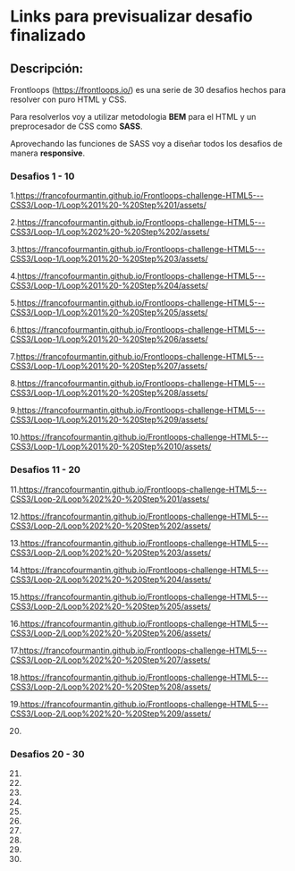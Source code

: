 # Links para previsualizar desafio finalizado

## Descripción:

Frontloops (https://frontloops.io/) es una serie de 30 desafios hechos para resolver con puro HTML y CSS.

Para resolverlos voy a utilizar metodologia **BEM** para el HTML y un preprocesador de CSS como **SASS**.

Aprovechando las funciones de SASS voy a diseñar todos los desafios de manera **responsive**.



### Desafios 1  - 10 ###



1.https://francofourmantin.github.io/Frontloops-challenge-HTML5---CSS3/Loop-1/Loop%201%20-%20Step%201/assets/

2.https://francofourmantin.github.io/Frontloops-challenge-HTML5---CSS3/Loop-1/Loop%202%20-%20Step%202/assets/

3.https://francofourmantin.github.io/Frontloops-challenge-HTML5---CSS3/Loop-1/Loop%201%20-%20Step%203/assets/  

4.https://francofourmantin.github.io/Frontloops-challenge-HTML5---CSS3/Loop-1/Loop%201%20-%20Step%204/assets/

5.https://francofourmantin.github.io/Frontloops-challenge-HTML5---CSS3/Loop-1/Loop%201%20-%20Step%205/assets/ 

6.https://francofourmantin.github.io/Frontloops-challenge-HTML5---CSS3/Loop-1/Loop%201%20-%20Step%206/assets/  

7.https://francofourmantin.github.io/Frontloops-challenge-HTML5---CSS3/Loop-1/Loop%201%20-%20Step%207/assets/ 

8.https://francofourmantin.github.io/Frontloops-challenge-HTML5---CSS3/Loop-1/Loop%201%20-%20Step%208/assets/ 

9.https://francofourmantin.github.io/Frontloops-challenge-HTML5---CSS3/Loop-1/Loop%201%20-%20Step%209/assets/  

10.https://francofourmantin.github.io/Frontloops-challenge-HTML5---CSS3/Loop-1/Loop%201%20-%20Step%2010/assets/


### Desafios 11 - 20 ###

11.https://francofourmantin.github.io/Frontloops-challenge-HTML5---CSS3/Loop-2/Loop%202%20-%20Step%201/assets/

12.https://francofourmantin.github.io/Frontloops-challenge-HTML5---CSS3/Loop-2/Loop%202%20-%20Step%202/assets/

13.https://francofourmantin.github.io/Frontloops-challenge-HTML5---CSS3/Loop-2/Loop%202%20-%20Step%203/assets/

14.https://francofourmantin.github.io/Frontloops-challenge-HTML5---CSS3/Loop-2/Loop%202%20-%20Step%204/assets/

15.https://francofourmantin.github.io/Frontloops-challenge-HTML5---CSS3/Loop-2/Loop%202%20-%20Step%205/assets/

16.https://francofourmantin.github.io/Frontloops-challenge-HTML5---CSS3/Loop-2/Loop%202%20-%20Step%206/assets/

17.https://francofourmantin.github.io/Frontloops-challenge-HTML5---CSS3/Loop-2/Loop%202%20-%20Step%207/assets/

18.https://francofourmantin.github.io/Frontloops-challenge-HTML5---CSS3/Loop-2/Loop%202%20-%20Step%208/assets/

19.https://francofourmantin.github.io/Frontloops-challenge-HTML5---CSS3/Loop-2/Loop%202%20-%20Step%209/assets/

20.

### Desafios 20 - 30 ###

21.
22.
23.
24.
25.
26.
27.
28.
29.
30.
